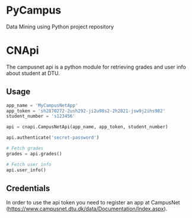 PyCampus
========

Data Mining using Python project repository


# CNApi

The campusnet api is a python module for retrieving grades and user info about student at DTU.

## Usage

```python
app_name = 'MyCampusNetApp'
app_token = 'sh2870272-2ush292-ji2u98s2-2h2821-jsw9j2ihs982'
student_number = 's123456'

api = cnapi.CampusNetApi(app_name, app_token, student_number)

api.authenticate('secret-password')

# Fetch grades
grades = api.grades()

# Fetch user info
api.user_info()
```

## Credentials

In order to use the api token you need to register an app at CampusNet (https://www.campusnet.dtu.dk/data/Documentation/Index.aspx).
